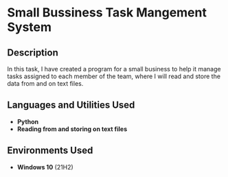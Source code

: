 <h1>Small Bussiness Task Mangement System</h1>

<h2>Description</h2>
In this task, I have created a program for a small business to help it manage tasks assigned to each member of the team, where I will read 
and store the data from and on text files.
<br />


<h2>Languages and Utilities Used</h2>

- <b>Python</b> 
- <b>Reading from and storing on text files</b>

<h2>Environments Used </h2>

- <b>Windows 10</b> (21H2)
